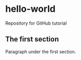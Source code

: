 # hello-world
Repository for GitHub tutorial
## The first section
Paragraph under the first section.
